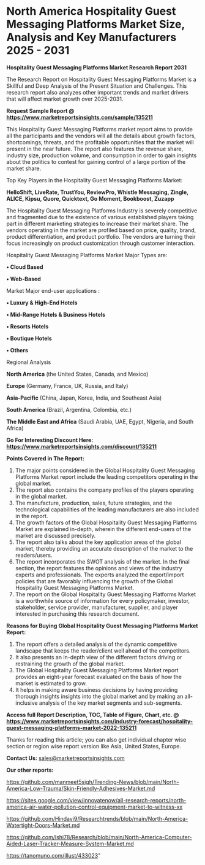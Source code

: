 # North America Hospitality Guest Messaging Platforms Market Size, Analysis and Key Manufacturers 2025 - 2031

<strong>Hospitality Guest Messaging Platforms Market Research Report 2031</strong>

The Research Report on Hospitality Guest Messaging Platforms Market is a Skillful and Deep Analysis of the Present Situation and Challenges. This research report also analyzes other important trends and market drivers that will affect market growth over 2025-2031.

<strong>Request Sample Report @ <a href=https://www.marketreportsinsights.com/sample/135211>https://www.marketreportsinsights.com/sample/135211</a></strong>

This Hospitality Guest Messaging Platforms market report aims to provide all the participants and the vendors will all the details about growth factors, shortcomings, threats, and the profitable opportunities that the market will present in the near future. The report also features the revenue share, industry size, production volume, and consumption in order to gain insights about the politics to contest for gaining control of a large portion of the market share.

Top Key Players in the Hospitality Guest Messaging Platforms Market:

<strong>HelloShift, LiveRate, TrustYou, ReviewPro, Whistle Messaging, Zingle, ALICE, Kipsu, Quore, Quicktext, Go Moment, Bookboost, Zuzapp</strong>

The Hospitality Guest Messaging Platforms Industry is severely competitive and fragmented due to the existence of various established players taking part in different marketing strategies to increase their market share. The vendors operating in the market are profiled based on price, quality, brand, product differentiation, and product portfolio. The vendors are turning their focus increasingly on product customization through customer interaction.

Hospitality Guest Messaging Platforms Market Major Types are:

<strong>• Cloud Based

• Web-Based</strong>

Market Major end-user applications :

<strong>• Luxury & High-End Hotels

• Mid-Range Hotels & Business Hotels

• Resorts Hotels

• Boutique Hotels

• Others</strong>

Regional Analysis

</u><strong><b>North America</b></strong> (the United States, Canada, and Mexico)

<strong><b>Europe </b></strong>(Germany, France, UK, Russia, and Italy)

<strong><b>Asia-Pacific</b></strong> (China, Japan, Korea, India, and Southeast Asia)

<strong><b>South America</b></strong> (Brazil, Argentina, Colombia, etc.)

<strong><b>The Middle East and Africa</b></strong> (Saudi Arabia, UAE, Egypt, Nigeria, and South Africa)

<strong>Go For Interesting Discount Here: <a href=https://www.marketreportsinsights.com/discount/135211>https://www.marketreportsinsights.com/discount/135211</a></strong>

<strong>Points Covered in The Report:</strong>
<ol>
  <li>The major points considered in the Global Hospitality Guest Messaging Platforms Market report include the leading competitors operating in the global market.</li>
  <li>The report also contains the company profiles of the players operating in the global market.</li>
  <li>The manufacture, production, sales, future strategies, and the technological capabilities of the leading manufacturers are also included in the report.</li>
  <li>The growth factors of the Global Hospitality Guest Messaging Platforms Market are explained in-depth, wherein the different end-users of the market are discussed precisely.</li>
  <li>The report also talks about the key application areas of the global market, thereby providing an accurate description of the market to the readers/users.</li>
  <li>The report incorporates the SWOT analysis of the market. In the final section, the report features the opinions and views of the industry experts and professionals. The experts analyzed the export/import policies that are favorably influencing the growth of the Global Hospitality Guest Messaging Platforms Market.</li>
  <li>The report on the Global Hospitality Guest Messaging Platforms Market is a worthwhile source of information for every policymaker, investor, stakeholder, service provider, manufacturer, supplier, and player interested in purchasing this research document.</li>
</ol>
<strong>Reasons for Buying Global Hospitality Guest Messaging Platforms Market Report:</strong>

<ol>
  <li>The report offers a detailed analysis of the dynamic competitive landscape that keeps the reader/client well ahead of the competitors.</li>
  <li>It also presents an in-depth view of the different factors driving or restraining the growth of the global market.</li>
  <li>The Global Hospitality Guest Messaging Platforms Market report provides an eight-year forecast evaluated on the basis of how the market is estimated to grow.</li>
  <li>It helps in making aware business decisions by having providing thorough insights insights into the global market and by making an all-inclusive analysis of the key market segments and sub-segments.</li>
</ol>
<strong>Access full Report Description, TOC, Table of Figure, Chart, etc. @ <a href=https://www.marketreportsinsights.com/industry-forecast/hospitality-guest-messaging-platforms-market-2022-135211>https://www.marketreportsinsights.com/industry-forecast/hospitality-guest-messaging-platforms-market-2022-135211</a></strong>


Thanks for reading this article; you can also get individual chapter wise section or region wise report version like Asia, United States, Europe.

<strong>Contact Us:</strong>
sales@marketreportsinsights.com

<strong>Our other reports:</strong>

<a href=https://github.com/manmeet5sigh/Trending-News/blob/main/North-America-Low-Trauma/Skin-Friendly-Adhesives-Market.md>https://github.com/manmeet5sigh/Trending-News/blob/main/North-America-Low-Trauma/Skin-Friendly-Adhesives-Market.md</a>

<a href=https://sites.google.com/view/innovatenow/all-research-reports/north-america-air-water-pollution-control-equipment-market-to-witness-xx>https://sites.google.com/view/innovatenow/all-research-reports/north-america-air-water-pollution-control-equipment-market-to-witness-xx</a>

<a href=https://github.com/Hindavi9/Researchtrends/blob/main/North-America-Watertight-Doors-Market.md>https://github.com/Hindavi9/Researchtrends/blob/main/North-America-Watertight-Doors-Market.md</a>

<a href=https://github.com/Ishi78/Research/blob/main/North-America-Computer-Aided-Laser-Tracker-Measure-System-Market.md>https://github.com/Ishi78/Research/blob/main/North-America-Computer-Aided-Laser-Tracker-Measure-System-Market.md</a>

<a href=https://tanomuno.com/illust/433023>https://tanomuno.com/illust/433023</a>"
